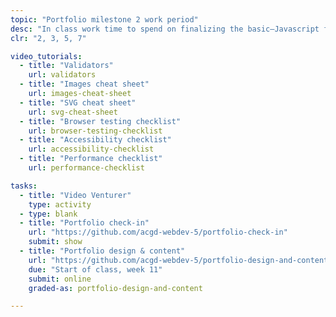```yaml
---
topic: "Portfolio milestone 2 work period"
desc: "In class work time to spend on finalizing the basic—Javascript free—version of your portfolio website."
clr: "2, 3, 5, 7"

video_tutorials:
  - title: "Validators"
    url: validators
  - title: "Images cheat sheet"
    url: images-cheat-sheet
  - title: "SVG cheat sheet"
    url: svg-cheat-sheet
  - title: "Browser testing checklist"
    url: browser-testing-checklist
  - title: "Accessibility checklist"
    url: accessibility-checklist
  - title: "Performance checklist"
    url: performance-checklist

tasks:
  - title: "Video Venturer"
    type: activity
  - type: blank
  - title: "Portfolio check-in"
    url: "https://github.com/acgd-webdev-5/portfolio-check-in"
    submit: show
  - title: "Portfolio design & content"
    url: "https://github.com/acgd-webdev-5/portfolio-design-and-content"
    due: "Start of class, week 11"
    submit: online
    graded-as: portfolio-design-and-content

---
```

